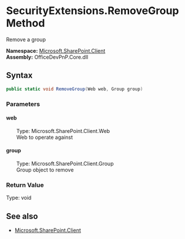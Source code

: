 # SecurityExtensions.RemoveGroup Method  
Remove a group  

**Namespace:** [Microsoft.SharePoint.Client](Microsoft.SharePoint.Client.md)  
**Assembly:** OfficeDevPnP.Core.dll  
## Syntax
```C#
public static void RemoveGroup(Web web, Group group)
```
### Parameters
#### web  
&emsp;&emsp;Type: Microsoft.SharePoint.Client.Web  
&emsp;&emsp;Web to operate against  

#### group  
&emsp;&emsp;Type: Microsoft.SharePoint.Client.Group  
&emsp;&emsp;Group object to remove  

### Return Value
Type: void  

## See also
- [Microsoft.SharePoint.Client](Microsoft.SharePoint.Client.md)
